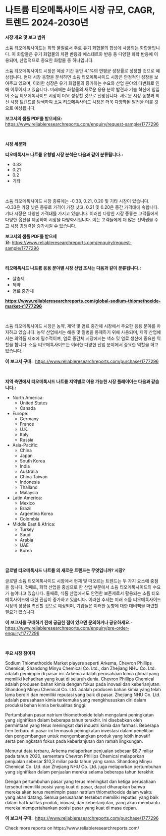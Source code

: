 <p><h1>나트륨 티오메톡사이드 시장 규모, CAGR, 트렌드 2024-2030년</h1></p><p><strong>시장 개요 및 보고 범위</strong></p>
<p><p>소듐 티오메톡사이드는 화학 물질로서 주로 유기 화합물의 합성에 사용되는 화합물입니다. 이 화합물은 유기 화합물의 치환 반응과 에스테르화 반응 등 다양한 화학 반응에 이용되며, 산업적으로 중요한 화합물 중 하나입니다. </p><p>소듐 티오메톡사이드 시장은 예상 기간 동안 4.1%의 연평균 성장률로 성장할 것으로 예상됩니다. 현재 시장 동향을 분석하면 소듐 티오메톡사이드 시장은 안정적인 성장을 보여주고 있으며, 이러한 성장은 유기 화합물의 증가하는 수요와 산업 분야의 다변화로 인해 이루어지고 있습니다. 미래에는 화합물의 새로운 응용 분야 발견과 기술 혁신에 힘입어 소듐 티오메톡사이드 시장이 더욱 성장할 것으로 전망됩니다. 새로운 시장 동향과 최신 시장 트렌드를 탐색하여 소듐 티오메톡사이드 시장은 더욱 다양화된 발전을 이룰 것으로 예상됩니다.</p></p>
<p><strong>보고서의 샘플 PDF를 받으세요:</strong> <a href="https://www.reliableresearchreports.com/enquiry/request-sample/1777296">https://www.reliableresearchreports.com/enquiry/request-sample/1777296</a></p>
<p>&nbsp;</p>
<p><strong>시장 세분화</strong></p>
<p><strong>티오메톡시드 나트륨 유형별 시장 분석은 다음과 같이 분류됩니다.:</strong></p>
<p><ul><li>0.33</li><li>0.21</li><li>0.2</li><li>기타</li></ul></p>
<p>&nbsp;</p>
<p><p>소듐 티오메톡사이드 시장 종류에는 -0.33, 0.21, 0.20 및 기타 시장이 있습니다. -0.33은 가장 낮은 종류로 가격이 가장 낮고, 0.21 및 0.20은 중간 가격대에 속합니다. 기타 시장은 다양한 가격대를 가지고 있습니다. 이러한 다양한 시장 종류는 고객들에게 다양한 옵션을 제공하며 시장을 다양화시킵니다. 이는 고객들에게 더 많은 선택권을 주고 시장 경쟁력을 증가시킬 수 있습니다.</p></p>
<p><strong>보고서의 샘플 PDF를 받으세요:</strong>&nbsp;<a href="https://www.reliableresearchreports.com/enquiry/request-sample/1777296">https://www.reliableresearchreports.com/enquiry/request-sample/1777296</a></p>
<p>&nbsp;</p>
<p><strong> 티오메톡시드 나트륨 응용 분야별 시장 산업 조사는 다음과 같이 분류됩니다.:</strong></p>
<p><ul><li>살충제</li><li>제약</li><li>염료 중간체</li></ul></p>
<p><strong><a href="https://www.reliableresearchreports.com/global-sodium-thiomethoxide-market-r1777296">https://www.reliableresearchreports.com/global-sodium-thiomethoxide-market-r1777296</a></strong></p>
<p>&nbsp;</p>
<p><p>소듐 티오메톡사이드 시장은 농약, 제약 및 염료 중간체 시장에서 주요한 응용 분야를 차지하고 있습니다. 농약 산업에서는 해충 및 질병을 통제하기 위해 사용되며, 제약 산업에서는 의약품 제조에 필수적이며, 염료 중간체 시장에서는 색소 및 염료 생산에 중요한 역할을 합니다. 소듐 티오메톡사이드는 이러한 다양한 산업 분야에서 중요한 역할을 하고 있습니다.</p></p>
<p><strong>이 보고서 구매:</strong>&nbsp; <a href="https://www.reliableresearchreports.com/purchase/1777296">https://www.reliableresearchreports.com/purchase/1777296</a></p>
<p>&nbsp;</p>
<p><strong>지역 측면에서 티오메톡시드 나트륨 지역별로 이용 가능한 시장 플레이어는 다음과 같습니다.:</strong></p>
<p><ul>
    <li>
        North America:
        <ul>
            <li>United States</li>
            <li>Canada</li>
        </ul>
    </li>
    <li>
        Europe:
        <ul>
            <li>Germany</li>
            <li>France</li>
            <li>U.K.</li>
            <li>Italy</li>
            <li>Russia</li>
        </ul>
    </li>
    <li>
        Asia-Pacific:
        <ul>
            <li>China</li>
            <li>Japan</li>
            <li>South Korea</li>
            <li>India</li>
            <li>Australia</li>
            <li>China Taiwan</li>
            <li>Indonesia</li>
            <li>Thailand</li>
            <li>Malaysia</li>
        </ul>
    </li>
    <li>
        Latin America:
        <ul>
            <li>Mexico</li>
            <li>Brazil</li>
            <li>Argentina Korea</li>
            <li>Colombia</li>
        </ul>
    </li>
    <li>
        Middle East & Africa:
        <ul>
            <li>Turkey</li>
            <li>Saudi</li>
            <li>Arabia</li>
            <li>UAE</li>
            <li>Korea</li>
        </ul>
    </li>
    </ul></p>
<p>&nbsp;</p>
<p><strong>글로벌 티오메톡시드 나트륨 의 새로운 트렌드는 무엇입니까? 시장?</strong></p>
<p><p>글로벌 소듐 티오메톡사이드 시장에서 현재 및 떠오르는 트렌드는 두 가지 요소에 중점을 둡니다. 첫째로, 화학 산업을 중심으로 한 산업 부문에서 소듐 티오메톡사이드의 수요가 늘어나고 있습니다. 둘째로, 식품 산업에서도 안전한 보존제로서 활용되는 소듐 티오메톡사이드에 대한 관심이 증가하고 있습니다. 이러한 추세는 미래 소듐 티오메톡사이드 시장의 성장을 촉진할 것으로 예상되며, 기업들은 이러한 동향에 대한 대비책을 마련할 필요가 있습니다.</p></p>
<p><strong>이 보고서를 구매하기 전에 궁금한 점이 있으면 문의하거나 공유하세요.</strong>- <a href="https://www.reliableresearchreports.com/enquiry/pre-order-enquiry/1777296">https://www.reliableresearchreports.com/enquiry/pre-order-enquiry/1777296</a></p>
<p>&nbsp;</p>
<p><strong>주요 시장 참여자</strong></p>
<p><p>Sodium Thiomethoxide Market players seperti Arkema, Chevron Phillips Chemical, Shandong Minyu Chemical Co. Ltd., dan Zhejiang NHU Co. Ltd. adalah pemimpin di pasar ini. Arkema adalah perusahaan kimia global yang memiliki kehadiran yang kuat di seluruh dunia. Chevron Phillips Chemical adalah produsen bahan kimia dengan fokus pada inovasi dan keberlanjutan. Shandong Minyu Chemical Co. Ltd. adalah produsen bahan kimia yang telah lama berdiri dan memiliki reputasi yang baik di pasar. Zhejiang NHU Co. Ltd. adalah perusahaan kimia terkemuka yang mengkhususkan diri dalam produksi bahan kimia berkualitas tinggi.</p><p>Pertumbuhan pasar natrium thiomethoxide telah mengalami peningkatan yang signifikan dalam beberapa tahun terakhir. Ini disebabkan oleh permintaan yang terus meningkat dari industri kimia dan farmasi. Beberapa tren terbaru di pasar ini termasuk peningkatan investasi dalam penelitian dan pengembangan untuk mengembangkan produk yang lebih inovatif serta peningkatan fokus pada keberlanjutan dan ramah lingkungan.</p><p>Menurut data terbaru, Arkema melaporkan penjualan sebesar $8,7 miliar pada tahun 2020, sementara Chevron Phillips Chemical melaporkan penjualan sebesar $10,3 miliar pada tahun yang sama. Shandong Minyu Chemical Co. Ltd. dan Zhejiang NHU Co. Ltd. juga melaporkan pertumbuhan yang signifikan dalam penjualan mereka selama beberapa tahun terakhir.</p><p>Dengan pertumbuhan pasar yang terus meningkat dan ketiga perusahaan tersebut memiliki posisi yang kuat di pasar, dapat diharapkan bahwa mereka akan terus memimpin pasar natrium thiomethoxide dalam waktu yang akan datang. Semua perusahaan tersebut memiliki reputasi yang baik dalam hal kualitas produk, inovasi, dan keberlanjutan, yang akan membantu mereka mempertahankan posisi pasar yang kuat di masa depan.</p></p>
<p><strong>이 보고서 구매:</strong>&nbsp;&nbsp;<a href="https://www.reliableresearchreports.com/purchase/1777296">https://www.reliableresearchreports.com/purchase/1777296</a></p>
<p>Check more reports on https://www.reliableresearchreports.com/</p>